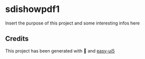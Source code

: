 # sdishowpdf1

Insert the purpose of this project and some interesting infos here

## Credits

This project has been generated with 💙 and [easy-ui5](https://github.com/SAP)
